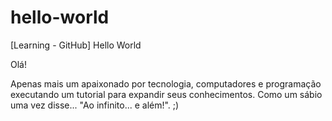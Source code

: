 # hello-world
[Learning - GitHub] Hello World

Olá!

Apenas mais um apaixonado por tecnologia, computadores e programação executando um tutorial para expandir seus conhecimentos. Como um sábio uma vez disse... "Ao infinito... e além!". ;)
